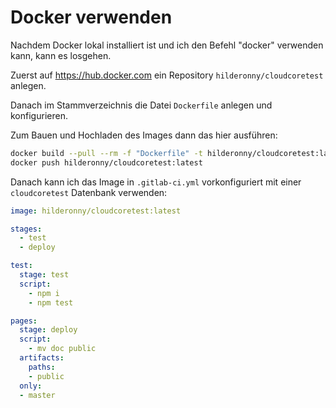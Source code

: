 # Docker verwenden

Nachdem Docker lokal installiert ist und ich den Befehl "docker" verwenden kann, kann es losgehen.

Zuerst auf https://hub.docker.com ein Repository `hilderonny/cloudcoretest` anlegen.

Danach im Stammverzeichnis die Datei `Dockerfile` anlegen und konfigurieren.

Zum Bauen und Hochladen des Images dann das hier ausführen:

```sh
docker build --pull --rm -f "Dockerfile" -t hilderonny/cloudcoretest:latest "."
docker push hilderonny/cloudcoretest:latest
```

Danach kann ich das Image in `.gitlab-ci.yml` vorkonfiguriert mit einer `cloudcoretest` Datenbank verwenden:

```yml
image: hilderonny/cloudcoretest:latest

stages:
  - test
  - deploy

test:
  stage: test
  script:
    - npm i
    - npm test

pages:
  stage: deploy
  script:
    - mv doc public
  artifacts:
    paths:
    - public
  only:
  - master
```

